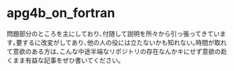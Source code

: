 # apg4b_on_fortran
問題部分のところを主にしており､付随して説明を所々から引っ張ってきています｡要するに改変がしてあり､他の人の役には立たないかも知れない｡時間が取れて意欲のある方は､こんな中途半端なリポジトリの存在なんかキにせず意欲の赴くまま有益な記事をぜひ書いてください｡
